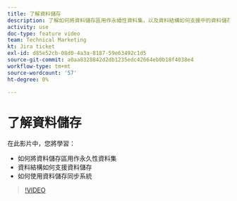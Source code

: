 ```yaml
---
title: 了解資料儲存
description: 了解如何將資料儲存區用作永續性資料集，以及資料結構如何支援中的資料儲存 [!DNL Adobe Workfront Fusion].
activity: use
doc-type: feature video
team: Technical Marketing
kt: Jira ticket
exl-id: d85e52cb-08d0-4a3a-8187-59e63492c1d5
source-git-commit: a0aa8328842d2db1235edc42664eb0b18f4038e4
workflow-type: tm+mt
source-wordcount: '57'
ht-degree: 0%

---
```


# 了解資料儲存

在此影片中，您將學習：

* 如何將資料儲存區用作永久性資料集
* 資料結構如何支援資料儲存
* 如何使用資料儲存同步系統

>[!VIDEO](https://video.tv.adobe.com/v/335295/?quality=12)

